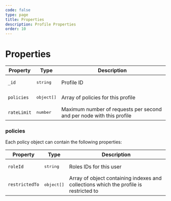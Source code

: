 ```yaml
---
code: false
type: page
title: Properties
description: Profile Properties
order: 10
---
```


# Properties

| Property | Type | Description |
|--- |--- |--- |
| `_id` | <pre>string</pre> | Profile ID |
| `policies` | <pre>object[]</pre> | Array of policies for this profile |
| `rateLimit` | <pre>number</pre> | Maximum number of requests per second and per node with this profile |

### policies

Each policy object can contain the following properties:

| Property | Type | Description |
|--- |--- |--- |
| `roleId` | <pre>string</pre> | Roles IDs for this user |
| `restrictedTo` | <pre>object[]</pre> | Array of object containing indexes and collections which the profile is restricted to |
